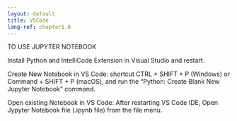 ```yaml
---
layout: default
title: VSCode
lang-ref: chapter1.0
---
```

TO USE JUPYTER NOTEBOOK

Install Python and IntelliCode Extension in Visual Studio and restart.

Create New Notebook in VS Code: shortcut CTRL + SHIFT + P (Windows) or Command + SHIFT + P (macOS), and run the “Python: Create Blank New Jupyter Notebook” command.

Open existing Notebook in VS Code: After restarting VS Code IDE, Open Jypyter Notebook file (.ipynb file) from the file menu.
